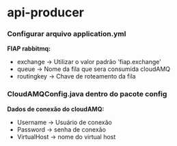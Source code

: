 # api-producer

### Configurar arquivo application.yml

**FIAP rabbitmq:**
- exchange -> Utilizar o valor padrão 'fiap.exchange'
- queue -> Nome da fila que sera consumida cloudAMQ
- routingkey -> Chave de roteamento da fila

### CloudAMQConfig.java dentro do pacote config
 
**Dados de conexão do cloudAMQ:**
- Username -> Usuário de conexão
- Password -> senha de conexão
- VirtualHost -> nome do virtual host
